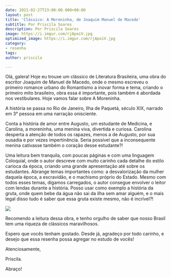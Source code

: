 ```yaml
---
date: 2021-02-27T23:00:00.000+00:00
layout: post
title: 'Clássico: A Moreninha, de Joaquim Manuel de Macedo'
subtitle: Por Priscila Soares
description: Por Priscila Soares
image: https://i.imgur.com/rjApoiV.jpg
optimized_image: https://i.imgur.com/rjApoiV.jpg
category:
- resenha
tags: 
author: priscila

---
```

Olá, galera! Hoje eu trouxe um clássico de Literatura Brasileira, uma obra do escritor Joaquim de Manuel de Macedo, onde o mesmo escreveu o primeiro romance urbano do Romantismo a inovar forma e tema, criando o primeiro mito brasileiro, obra essa é importante, pois também é abordada nos vestibulares. Hoje vamos falar sobre A Moreninha.

A história se passa no Rio de Janeiro, Ilha de Paquetá, século XIX, narrado em 3° pessoa em uma narração onisciente.

Conta a história de amor entre Augusto, um estudante de Medicina, e Carolina, a moreninha, uma menina viva, divertida e curiosa. Carolina desperta a atenção de todos os rapazes, menos a de Augusto, por sua ousadia e por vezes impertinência. Seria possível que a inconsequente menina cativasse também o coração desse estudante?!

Uma leitura bem tranquila, com poucas páginas e com uma linguagem Coloquial, onde o autor descreve com muito carinho cada detalhe do estilo carioca da época, criando uma grande apresentação até sobre os estudantes. Abrange temas importantes como: a desvalorização da mulher daquela época, a escravidão, e o machismo próprio do Estado. Mesmo com todos esses temas, digamos carregados, o autor consegue envolver o leitor com lendas durante a história. Posso usar como exemplo a história da gruta, onde quem bebe da água não sai da ilha sem amar alguém, e o mais legal disso tudo é saber que essa gruta existe mesmo, não é incrível?!

  
![](https://i.imgur.com/lLHc7jp.jpg)

Recomendo a leitura dessa obra, e tenho orgulho de saber que nosso Brasil tem uma riqueza de clássicos maravilhosos.

Espero que vocês tenham gostado. Desde já, agradeço por todo carinho, e desejo que essa resenha possa agregar no estudo de vocês!

Atenciosamente,

Priscila.

Abraço!